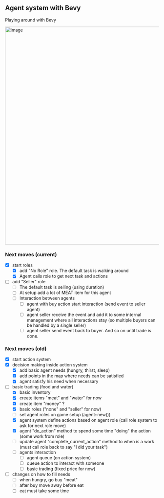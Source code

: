 ## Agent system with Bevy

Playing around with Bevy

<img width="1009" height="712" alt="image" src="https://github.com/user-attachments/assets/bf0812c2-9323-4e53-8ad8-000613f6a4e0" />

### Next moves (current)

- [x] start roles
  - [x] add "No Role" role. The default task is walking around
  - [x] Agent calls role to get next task and actions
- [ ] add "Seller" role
  - [ ] The default task is selling (using duration)
  - [ ] At setup add a lot of MEAT item for this agent
  - [ ] Interaction between agents
    - [ ] agent with buy action start interaction (send event to seller agent)
    - [ ] agent seller receive the event and add it to some internal management where all interactions stay (so multiple buyers can be handled by a single seller)
    - [ ] agent seller send event back to buyer. And so on until trade is done.

### Next moves (old)

- [x] start action system
- [x] decision making inside action system
  - [x] add basic agent needs (hungry, thirst, sleep)
  - [x] add points in the map where needs can be satisfied
  - [x] agent satisfy his need when necessary
- [ ] basic trading (food and water)
  - [x] basic inventory
  - [x] create items "meat" and "water" for now
  - [x] create item "money" ?
  - [x] basic roles ("none" and "seller" for now)
  - [ ] set agent roles on game setup (agent::new())
  - [x] agent system define actions based on agent role (call role system to ask for next role move)
  - [x] agent "do_action" method to spend some time "doing" the action (some work from role)
  - [ ] update agent "complete_current_action" method to when is a work (must call role back to say "I did your task")
  - [ ] agents interaction
    - [ ] agent queue (on action system)
    - [ ] queue action to interact with someone
    - [ ] basic trading (fixed price for now)
- [ ] changes on how to fill needs
  - [ ] when hungry, go buy "meat"
  - [ ] after buy move away before eat
  - [ ] eat must take some time
